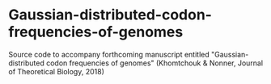 # Gaussian-distributed-codon-frequencies-of-genomes
Source code to accompany forthcoming manuscript entitled "Gaussian-distributed codon frequencies of genomes" (Khomtchouk &amp; Nonner, Journal of Theoretical Biology, 2018)
